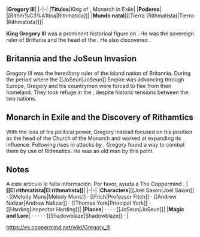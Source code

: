 |**Gregory III**|
|-|-|
|**Títulos**|King of , Monarch in Exile|
|**Poderes**|[[Rithm%C3%A1tica\|Rithmática]]|
|**Mundo natal**|[[Tierra (Rithmatista)\|Tierra (Rithmatista)]]|

**King Gregory III** was a prominent historical figure on . He was the sovereign ruler of Brittania and the head of the . He also discovered .

## Britannia and the JoSeun Invasion
Gregory III was the hereditary ruler of the island nation of Britannia. During the period where the [[JoSeun\|JoSeun]] Empire was advancing through Europe, Gregory and his countrymen were forced to flee from their homeland. They took refuge in the , despite historic tensions between the two nations.

## Monarch in Exile and the Discovery of Rithamtics
With the loss of his political power, Gregory instead focused on his position as the head of the Church of the Monarch and worked at expanding its influence.
Following rises in attacks by , Gregory found a way to combat them by use of Rithmatics. He was an old man by this point.

## Notes

A este artículo le falta información. Por favor, ayuda a The Coppermind .
|**[[El rithmatista\|El rithmatista]]**|
|-|-|
|**Characters**|[[Joel Saxon\|Joel Saxon]] · [[Melody Muns\|Melody Muns]] · [[Fitch\|Professor Fitch]] · [[Andrew Nalizar\|Andrew Nalizar]] · [[Thomas York\|Principal York]] · [[Harding\|Inspector Harding]]|
|**Places**| ·  ·  ·  · [[JoSeun\|JoSeun]]|
|**Magic and Lore**| ·  ·  ·  ·  · [[Shadowblaze\|Shadowblaze]] · |



https://es.coppermind.net/wiki/Gregory_III